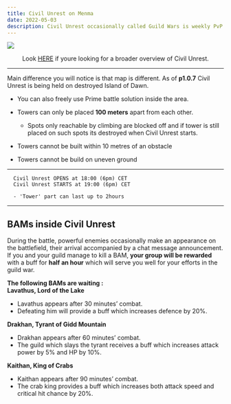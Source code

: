 ```yaml
---
title: Civil Unrest on Menma
date: 2022-05-03  
description: Civil Unrest occasionally called Guild Wars is weekly PvP event which happens every Sunday.  
---
```


![](https://i.imgur.com/RpReIFh.png)

<center>

Look [HERE](../activity/civil-unrest.md) if youre looking for a broader overview of Civil Unrest.

</center>

<hr/>

Main difference you will notice is that map is different. As of **p1.0.7** Civil Unrest is being held on destroyed Island of Dawn.
- You can also freely use Prime battle solution inside the area.

- Towers can only be placed **100 meters** apart from each other. 
  - Spots only reachable by climbing are blocked off and if tower is still placed on such spots its destroyed when Civil Unrest starts.
- Towers cannot be built within 10 metres of an obstacle
- Towers cannot be build on uneven ground

<hr/>

      Civil Unrest OPENS at 18:00 (6pm) CET
      Civil Unrest STARTS at 19:00 (6pm) CET
      
      - 'Tower' part can last up to 2hours

<hr/>
 
## BAMs inside Civil Unrest

During the battle, powerful enemies occasionally make an appearance on the battlefield, their arrival accompanied by a chat message announcement. <br>
If you and your guild manage to kill a BAM, **your group will be rewarded** with a buff for **half an hour** which will serve you well for your efforts in the guild war. 

**The following BAMs are waiting :** <br>
**Lavathus, Lord of the Lake**
- Lavathus appears after 30 minutes’ combat. 
- Defeating him will provide a buff which increases defence by 20%.

**Drakhan, Tyrant of Gidd Mountain**
- Drakhan appears after 60 minutes’ combat. 
- The guild which slays the tyrant receives a buff which increases attack power by 5% and HP by 10%.

**Kaithan, King of Crabs**
- Kaithan appears after 90 minutes’ combat. 
- The crab king provides a buff which increases both attack speed and critical hit chance by 20%.


